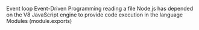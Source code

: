 Event loop
Event-Driven Programming
reading a file
Node.js has depended on the V8 JavaScript engine to provide code execution in the language
Modules (module.exports)
